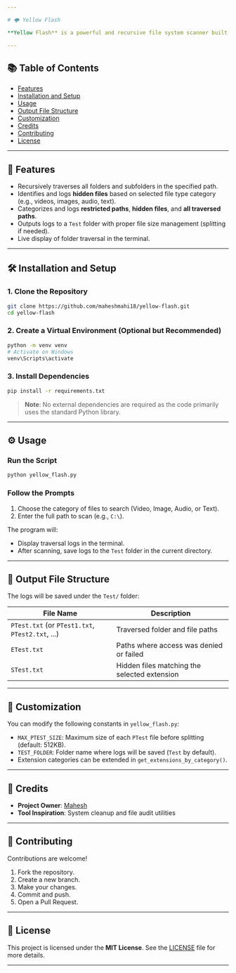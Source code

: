 ```yaml
---

# 🌩️ Yellow Flash

**Yellow Flash** is a powerful and recursive file system scanner built in Python. It traverses all folders and subfolders from a given path, logs traversal steps, detects **hidden files**, and handles **access-restricted directories**. The logs are categorized and saved after the scan into organized text files.

---
```


## 📚 Table of Contents

* [Features](#features)
* [Installation and Setup](#installation-and-setup)
* [Usage](#usage)
* [Output File Structure](#output-file-structure)
* [Customization](#customization)
* [Credits](#credits)
* [Contributing](#contributing)
* [License](#license)

---

## 🚀 Features

* Recursively traverses all folders and subfolders in the specified path.
* Identifies and logs **hidden files** based on selected file type category (e.g., videos, images, audio, text).
* Categorizes and logs **restricted paths**, **hidden files**, and **all traversed paths**.
* Outputs logs to a `Test` folder with proper file size management (splitting if needed).
* Live display of folder traversal in the terminal.

---

## 🛠️ Installation and Setup

### 1. Clone the Repository

```bash
git clone https://github.com/maheshmahi18/yellow-flash.git
cd yellow-flash
```

### 2. Create a Virtual Environment (Optional but Recommended)

```bash
python -m venv venv
# Activate on Windows
venv\Scripts\activate
```

### 3. Install Dependencies

```bash
pip install -r requirements.txt
```

> **Note**: No external dependencies are required as the code primarily uses the standard Python library.

---

## ⚙️ Usage

### Run the Script

```bash
python yellow_flash.py
```

### Follow the Prompts

1. Choose the category of files to search (Video, Image, Audio, or Text).
2. Enter the full path to scan (e.g., `C:\`).

The program will:

* Display traversal logs in the terminal.
* After scanning, save logs to the `Test` folder in the current directory.

---

## 📁 Output File Structure

The logs will be saved under the `Test/` folder:

| File Name                                        | Description                                  |
| ------------------------------------------------ | -------------------------------------------- |
| `PTest.txt` (or `PTest1.txt`, `PTest2.txt`, ...) | Traversed folder and file paths              |
| `ETest.txt`                                      | Paths where access was denied or failed      |
| `STest.txt`                                      | Hidden files matching the selected extension |

---

## 🧩 Customization

You can modify the following constants in `yellow_flash.py`:

* `MAX_PTEST_SIZE`: Maximum size of each `PTest` file before splitting (default: 512KB).
* `TEST_FOLDER`: Folder name where logs will be saved (`Test` by default).
* Extension categories can be extended in `get_extensions_by_category()`.

---

## 👤 Credits

* **Project Owner**: [Mahesh](mailto:gorlamahii@gmail.com)
* **Tool Inspiration**: System cleanup and file audit utilities

---

## 🤝 Contributing

Contributions are welcome!

1. Fork the repository.
2. Create a new branch.
3. Make your changes.
4. Commit and push.
5. Open a Pull Request.

---

## 📄 License

This project is licensed under the **MIT License**. See the [LICENSE](./LICENSE) file for more details.

---

